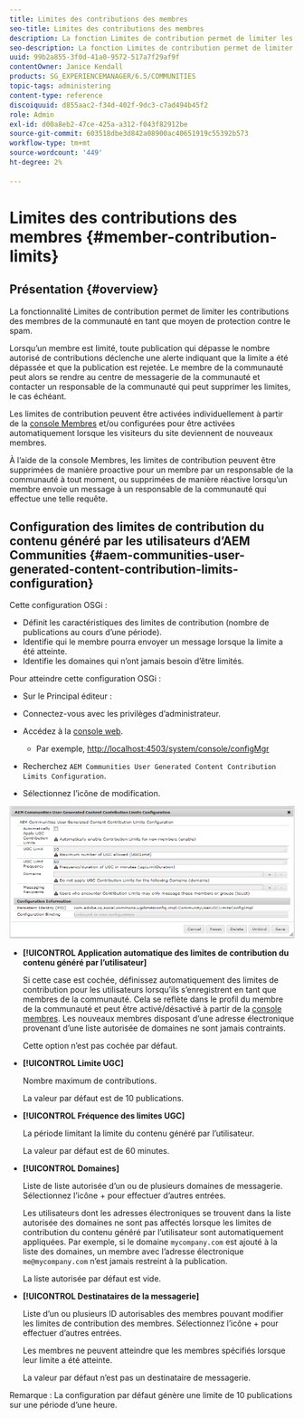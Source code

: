 ```yaml
---
title: Limites des contributions des membres
seo-title: Limites des contributions des membres
description: La fonction Limites de contribution permet de limiter les contributions à protéger contre les spams
seo-description: La fonction Limites de contribution permet de limiter les contributions à protéger contre les spams
uuid: 99b2a855-3f0d-41a0-9572-517a7f29af9f
contentOwner: Janice Kendall
products: SG_EXPERIENCEMANAGER/6.5/COMMUNITIES
topic-tags: administering
content-type: reference
discoiquuid: d855aac2-f34d-402f-9dc3-c7ad494b45f2
role: Admin
exl-id: d00a8eb2-47ce-425a-a312-f043f82912be
source-git-commit: 603518dbe3d842a08900ac40651919c55392b573
workflow-type: tm+mt
source-wordcount: '449'
ht-degree: 2%

---
```


# Limites des contributions des membres {#member-contribution-limits}

## Présentation {#overview}

La fonctionnalité Limites de contribution permet de limiter les contributions des membres de la communauté en tant que moyen de protection contre le spam.

Lorsqu’un membre est limité, toute publication qui dépasse le nombre autorisé de contributions déclenche une alerte indiquant que la limite a été dépassée et que la publication est rejetée. Le membre de la communauté peut alors se rendre au centre de messagerie de la communauté et contacter un responsable de la communauté qui peut supprimer les limites, le cas échéant.

Les limites de contribution peuvent être activées individuellement à partir de la [console Membres](members.md) et/ou configurées pour être activées automatiquement lorsque les visiteurs du site deviennent de nouveaux membres.

À l’aide de la console Membres, les limites de contribution peuvent être supprimées de manière proactive pour un membre par un responsable de la communauté à tout moment, ou supprimées de manière réactive lorsqu’un membre envoie un message à un responsable de la communauté qui effectue une telle requête.

## Configuration des limites de contribution du contenu généré par les utilisateurs d’AEM Communities {#aem-communities-user-generated-content-contribution-limits-configuration}

Cette configuration OSGi :

* Définit les caractéristiques des limites de contribution (nombre de publications au cours d’une période).
* Identifie qui le membre pourra envoyer un message lorsque la limite a été atteinte.
* Identifie les domaines qui n’ont jamais besoin d’être limités.

Pour atteindre cette configuration OSGi :

* Sur le Principal éditeur :
* Connectez-vous avec les privilèges d’administrateur.
* Accédez à la [console web](../../help/sites-deploying/configuring-osgi.md).

   * Par exemple, [http://localhost:4503/system/console/configMgr](http://localhost:4503/system/console/configMgr)

* Recherchez `AEM Communities User Generated Content Contribution Limits Configuration`.
* Sélectionnez l’icône de modification.

![configure-limits](assets/configure-limits.png)

* **[!UICONTROL Application automatique des limites de contribution du contenu généré par l’utilisateur]**

   Si cette case est cochée, définissez automatiquement des limites de contribution pour les utilisateurs lorsqu’ils s’enregistrent en tant que membres de la communauté. Cela se reflète dans le profil du membre de la communauté et peut être activé/désactivé à partir de la [console membres](members.md). Les nouveaux membres disposant d’une adresse électronique provenant d’une liste autorisée de domaines ne sont jamais contraints.

   Cette option n’est pas cochée par défaut.

* **[!UICONTROL Limite UGC]**

   Nombre maximum de contributions.

   La valeur par défaut est de 10 publications.

* **[!UICONTROL Fréquence des limites UGC]**

   La période limitant la limite du contenu généré par l’utilisateur.

   La valeur par défaut est de 60 minutes.

* **[!UICONTROL Domaines]**

   Liste de liste autorisée d’un ou de plusieurs domaines de messagerie. Sélectionnez l’icône + pour effectuer d’autres entrées.

   Les utilisateurs dont les adresses électroniques se trouvent dans la liste autorisée des domaines ne sont pas affectés lorsque les limites de contribution du contenu généré par l’utilisateur sont automatiquement appliquées. Par exemple, si le domaine `mycompany.com` est ajouté à la liste des domaines, un membre avec l’adresse électronique `me@mycompany.com` n’est jamais restreint à la publication.

   La liste autorisée par défaut est vide.

* **[!UICONTROL Destinataires de la messagerie]**

   Liste d’un ou plusieurs ID autorisables des membres pouvant modifier les limites de contribution des membres. Sélectionnez l’icône + pour effectuer d’autres entrées.

   Les membres ne peuvent atteindre que les membres spécifiés lorsque leur limite a été atteinte.

   La valeur par défaut n’est pas un destinataire de messagerie.

Remarque : La configuration par défaut génère une limite de 10 publications sur une période d’une heure.
